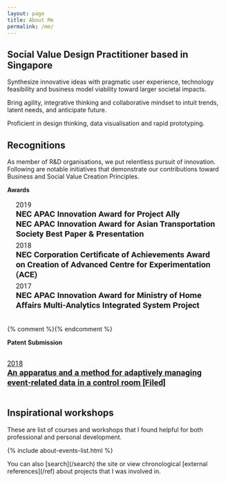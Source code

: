 ```yaml
---
layout: page
title: About Me
permalink: /me/
---
```

<h2 class='sublead'> Social Value Design Practitioner based in Singapore </h2>

Synthesize innovative ideas with pragmatic user experience, technology feasibility and business model viability toward larger societal impacts. 

Bring agility, integrative thinking and collaborative mindset to intuit trends, latent needs, and anticipate future.

Proficient in design thinking, data visualisation and rapid prototyping.

## Recognitions
As member of R&D organisations, we put relentless pursuit of innovation. Following are notable initiatives that demonstrate our contributions toward Business and Social Value Creation Principles. 

<!-- - FY2019 : **NEC APAC Innovation Award for Project ALLY**
- 1H FY2019 : **NEC APAC Innovation Award for Asian Transportation Society (Best Paper and Presentation Award)**
- 1H FY2018 : **NEC Corporation Certificate of Achievements Award on Creation of Advanced Centre for Experimentation (ACE)**
- 2H FY2017 : **NEC APAC Innovation Award for  Ministry of Home Affairs Multi-Analytics Integrated System Project** -->

**Awards**
<div class="project__container" style="margin-bottom:2rem">
    <div class="project__list">
       <div class="project__item">
          <div class="project__date"><time datetime="">2019</time></div>
          <div class="project__title">NEC APAC Innovation Award for Project Ally</div>
          <div class="project__title">NEC APAC Innovation Award for Asian Transportation Society Best Paper & Presentation</div>
       </div>
      <div class="project__item">
          <div class="project__date"><time datetime="">2018</time></div>
          <div class="project__title">NEC Corporation Certificate of Achievements Award on Creation of Advanced Centre for Experimentation (ACE)</div>
       </div>
       <div class="project__item">
          <div class="project__date"><time datetime="">2017</time></div>
          <div class="project__title">NEC APAC Innovation Award for Ministry of Home Affairs Multi-Analytics Integrated System Project</div>
       </div>
     </div>
</div>
{% comment %}{% endcomment %}

**Patent Submission**
<div class="project__container">
    <div class="project__list">
       <a class="project__item" href="https://patents.google.com/patent/WO2020049981A1/">
          <div class="project__date"><time datetime="">2018 </time></div>
          <div class="project__title">An apparatus and a method for adaptively managing event-related data in a control room  [Filed] </div>
       </a>
    </div>
</div>


## Inspirational workshops

These are list of courses and workshops that I found helpful for both professional and personal development.

{% include about-events-list.html %}

<div class="custom-divider"></div>
You can also [search](/search) the site or view chronological [external references](/ref) about projects that I was involved in.

<style>
.project__item {
   padding: 3px 20px;
}
.project__item .project__title, .project__item .project__date{
   font-size:1.2rem;
   margin:0;
   font-family:"Roboto", sans-serif;
}
.project__item .project__title{
   font-weight:600
}
.project__item .project__date{
   font-size:1rem;
}
</style>